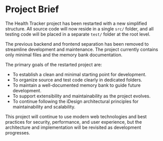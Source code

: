 # Project Brief

The Health Tracker project has been restarted with a new simplified structure. All source code will now reside in a single `src/` folder, and all testing code will be placed in a separate `test/` folder at the root level.

The previous backend and frontend separation has been removed to streamline development and maintenance. The project currently contains only minimal files and the memory bank documentation.

The primary goals of the restarted project are:
- To establish a clean and minimal starting point for development.
- To organize source and test code clearly in dedicated folders.
- To maintain a well-documented memory bank to guide future development.
- To support extensibility and maintainability as the project evolves.
- To continue following the iDesign architectural principles for maintainability and scalability.

This project will continue to use modern web technologies and best practices for security, performance, and user experience, but the architecture and implementation will be revisited as development progresses.
